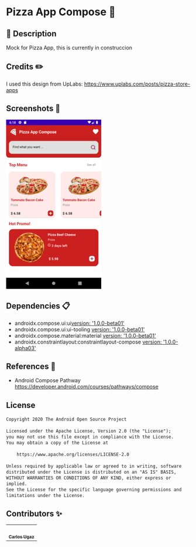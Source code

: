 # Pizza App Compose :rocket:
## :scroll: Description
Mock for Pizza App, this is currently in construccion


## Credits :pencil2:
I used this design from UpLabs: https://www.uplabs.com/posts/pizza-store-apps

## Screenshots :iphone:
<!-- You can add more screenshots here if you like -->
<img src="/images/image_1.png" width="260">


## Dependencies :clipboard:

- androidx.compose.ui:ui[version: '1.0.0-beta01'](https://mvnrepository.com/artifact/androidx.compose.ui/ui)
- androidx.compose.ui:ui-tooling [version: '1.0.0-beta01'](https://mvnrepository.com/artifact/androidx.compose.ui/ui-tooling)
- androidx.compose.material:material [version: '1.0.0-beta01'](https://mvnrepository.com/artifact/androidx.compose.material/material)
- androidx.constraintlayout:constraintlayout-compose [version: '1.0.0-alpha03'](https://mvnrepository.com/artifact/androidx.constraintlayout/constraintlayout-compose)

## References :blue_book:


- Android Compose Pathway https://developer.android.com/courses/pathways/compose

## License
```
Copyright 2020 The Android Open Source Project

Licensed under the Apache License, Version 2.0 (the "License");
you may not use this file except in compliance with the License.
You may obtain a copy of the License at

    https://www.apache.org/licenses/LICENSE-2.0

Unless required by applicable law or agreed to in writing, software
distributed under the License is distributed on an "AS IS" BASIS,
WITHOUT WARRANTIES OR CONDITIONS OF ANY KIND, either express or implied.
See the License for the specific language governing permissions and
limitations under the License.
```

## Contributors ✨

<!-- ALL-CONTRIBUTORS-LIST:START - Do not remove or modify this section -->
<!-- prettier-ignore-start -->
<!-- markdownlint-disable -->
<table>
  <tr>
    <td align="center"><a href="https://github.com/carlosgub"><img src="https://avatars1.githubusercontent.com/u/30916886?s=460&v=4" width="100px;" alt=""/><br /><sub><b>Carlos Ugaz</b></sub></a><br /></td>
  </tr>
</table>

<!-- markdownlint-enable -->
<!-- prettier-ignore-end -->
<!-- ALL-CONTRIBUTORS-LIST:END -->
